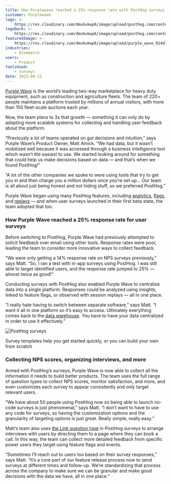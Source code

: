 ```yaml
---
title: How Purplewave reached a 25% response rate with PostHog surveys
customer: Purplewave
logo: >-
    https://res.cloudinary.com/dmukukwp6/image/upload/posthog.com/contents/images/customers/purplewave/purplewave_logo.png
logoDark: >-
    https://res.cloudinary.com/dmukukwp6/image/upload/posthog.com/contents/images/customers/purplewave/purplewave_logo_dark.png
featuredImage: >-
    https://res.cloudinary.com/dmukukwp6/image/upload/purple_wave_014d7446a1.png
industries:
    - ECommerce
users:
    - Product
toolsUsed:
    - Surveys
date: 2023-09-15
---
```


[Purple Wave](https://www.purplewave.com/) is the world’s leading two-way marketplace for heavy duty equipment, such as construction and agriculture fleets. The team of 220+ people maintains a platform trusted by millions of annual visitors, with more than 150 fleet-scale auctions each year.

Now, the team plans to 3x that growth — something it can only do by adopting more scalable systems for collecting and handling user feedback about the platform.

“Previously a lot of teams operated on gut decisions and intuition,” says Purple Wave’s Product Owner, Matt Amick. “We had data, but it wasn’t mobilized well because it was accessed through a business intelligence tool which wasn’t the easiest to use. We started looking around for something that could help us make decisions based on data — and that’s when we found PostHog!”

“A lot of the other companies we spoke to were using tools that try to get you in and then charge you a million dollars once you’re set up... Our team is all about just being honest and not hiding stuff, so we preferred PostHog.”

Purple Wave began using many PostHog features, including [analytics](/product-analytics), [flags](/feature-flags), and [replays](/session-replay) — and when user surveys launched in their first beta state, the team adopted that too.

<OSQuote
  customer="purplewave"
  author="matt_amick"
  product="surveys"
 />

### How Purple Wave reached a 25% response rate for user surveys

Before switching to PostHog, Purple Wave had previously attempted to solicit feedback over email using other tools. Response rates were poor, leading the team to consider more innovative ways to collect feedback.

“We were only getting a 14% response rate on NPS surveys previously,” says Matt. “So, I ran a test with in-app surveys using PostHog. I was still able to target identified users, and the response rate jumped to 25% — almost twice as good!”

Conducting surveys with PostHog also enabled Purple Wave to centralize data into a single platform. Responses could be analyzed using insights, linked to feature flags, or observed with session replays — all in one place.

“I really hate having to switch between separate software,” says Matt. “I want it all in one platform so it’s easy to access. Ultimately everything comes back to the [data warehouse](/docs/data-warehouse). You have to have your data centralized in order to use it effectively.”

![PostHog surveys](https://res.cloudinary.com/dmukukwp6/image/upload/v1710055416/posthog.com/contents/images/customers/purplewave/purplewave_survey.png)

<Caption>Survey templates help you get started quickly, or you can build your own from scratch</Caption>

### Collecting NPS scores, organizing interviews, and more

Armed with PostHog’s surveys, Purple Wave is now able to collect all the information it needs to build better products. The team uses the full range of question types to collect NPS scores, monitor satisfaction, and more, and even customizes each survey to appear consistently and only target relevant users.

“We have about 50 people using PostHog now so being able to launch no-code surveys is just phenomenal,” says Matt. “I don’t want to have to use any code for surveys, so having the customization options and the granularity of targeting options is just great. Really simple, really easy.”

Matt’s team also uses [the Link question type](/docs/surveys/new) in PostHog surveys to arrange interviews with users by directing them to a page where they can book a call. In this way, the team can collect more detailed feedback from specific power users they target using feature flags and events.

“Sometimes I’ll reach out to users too based on their survey responses,” says Matt. “It’s a core part of our feature release process now to send surveys at different times and follow-up. We’re standardizing that process across the company to make sure we can be granular and make good decisions with the data we have, all in one place.”

